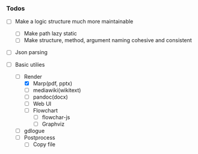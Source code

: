 ### Todos

* [ ] Make a logic structure much more maintainable
  * [ ] Make path lazy static
  * [ ] Make structure, method, argument naming cohesive and consistent

* [ ] Json parsing

* [ ] Basic utilies
  * [ ] Render
    * [x] Marp(pdf, pptx)
    * [ ] mediawiki(wikitext)
    * [ ] pandoc(docx)
    * [ ] Web UI
    * [ ] Flowchart
      * [ ] flowchar-js
      * [ ] Graphviz
  * [ ] gdlogue
  * [ ] Postprocess
     * [ ] Copy file
